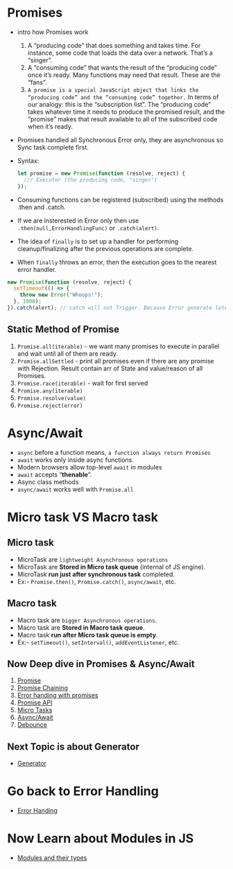# Promises

- intro how Promises work
  1. A “producing code” that does something and takes time. For instance, some code that loads the data over a network. That’s a “singer”.
  2. A “consuming code” that wants the result of the “producing code” once it’s ready. Many functions may need that result. These are the “fans”.
  3. `A promise is a special JavaScript object that links the “producing code” and the “consuming code” together.` In terms of our analogy: this is the “subscription list”. The “producing code” takes whatever time it needs to produce the promised result, and the “promise” makes that result available to all of the subscribed code when it’s ready.
- Promises handled all Synchronous Error only, they are asynchronous so Sync task complete first.
- Syntax:

  ```js
  let promise = new Promise(function (resolve, reject) {
    /// Executor (the producing code, "singer")
  });
  ```

- Consuming functions can be registered (subscribed) using the methods .then and .catch.
- If we are insterested in Error only then use `.then(null,ErrorHandlingFunc)` or `.catch(alert)`.
- The idea of `finally` is to set up a handler for performing cleanup/finalizing after the previous operations are complete.
- When `finally` throws an error, then the execution goes to the nearest error handler.

```js
new Promise(function (resolve, reject) {
  setTimeout(() => {
    throw new Error("Whoops!");
  }, 1000);
}).catch(alert); // catch will not Trigger. Because Error generate leter, so promise can't handle
```

## Static Method of Promise

  1. `Promise.all(iterable)` - we want many promises to execute in parallel and wait until all of them are ready.
  2. `Promise.allSettled` - print all promises even if there are any promise with Rejection. Result contain arr of State and value/reason of all Promises.
  3. `Promise.race(iterable)` - wait for first served
  4. `Promise.any(iterable)`
  5. `Promise.resolve(value)`
  6. `Promise.reject(error)`

# Async/Await

- `async` before a function means, `a function always return Promises`
- `await` works only inside async functions.
- Modern browsers allow top-level `await` in modules
- `await` accepts “**thenable**”.
- Async class methods
- `async/await` works well with `Promise.all`

# Micro task VS Macro task

## Micro task

- MicroTask are `lightweight Asynchronous operations`
- MicroTask are **Stored in Micro task queue** (internal of JS engine).
- MicroTask **run just after synchronous task** completed.
- Ex:- `Promise.then()`, `Promise.catch()`, `async/await`, etc.

## Macro task

- Macro task are `bigger Asynchronous operations`.
- Macro task are **Stored in Macro task queue**.
- Macro task **run after Micro task queue is empty**.
- Ex:- `setTimeout()`, `setInterval()`, `addEventListener`, etc.


## Now Deep dive in Promises & Async/Await

1. [Promise](./Promises.js)
2. [Promise Chaining](./Promise_chaining.js)
3. [Error handing with promises](./Error_handling_promise.js)
4. [Promise API](./Promise_API_6Methods.js)
5. [Micro Tasks](./Micro_Task.js)
6. [Async/Await](./Async_Await.js)
7. [Debounce](./Debounce.js)

## Next Topic is about Generator

- [Generator](../11_Generator/Generator.js)


# Go back to Error Handling

- [Error Handing](../09_Error_handling/intro.md)

# Now Learn about Modules in JS

- [Modules and their types](../12_Modules/intro.md)